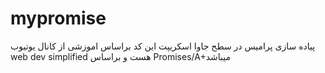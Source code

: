 # mypromise
پیاده سازی پرامیس در سطح جاوا اسکریپت
این کد براساس اموزشی از کانال یوتیوب web dev simplified  هست و براساس Promises/A+میباشد 
